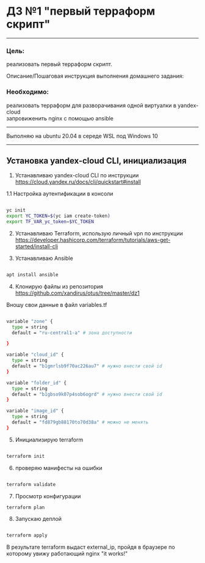 # ДЗ №1 "первый терраформ скрипт"

---

### Цель:
реализовать первый терраформ скрипт.  

Описание/Пошаговая инструкция выполнения домашнего задания:

### Необходимо:

реализовать терраформ для разворачивания одной виртуалки в yandex-cloud  
запровиженить nginx с помощью ansible  

---

Выполняю на ubuntu 20.04 в середе WSL под Windows 10

---

## Установка yandex-cloud CLI, инициализация

1. Устанавливаю yandex-cloud CLI по инструкции https://cloud.yandex.ru/docs/cli/quickstart#install  

1.1 Настройка аутентификации в консоли

```bash

yc init
export YC_TOKEN=$(yc iam create-token)
export TF_VAR_yc_token=$YC_TOKEN

```

2. Устанавливаю Terraform, использую личный vpn по инструкции https://developer.hashicorp.com/terraform/tutorials/aws-get-started/install-cli

3. Устанавливаю Ansible

```bash

apt install ansible

```

4. Клонирую файлы из репозитория https://github.com/xandirus/otus/tree/master/dz1

Вношу свои данные в файл variables.tf  

```bash

variable "zone" {
  type = string
  default = "ru-central1-a" # зона доступности

}

variable "cloud_id" {
  type = string
  default = "b1gmrlsb9f70ac226au7" # нужно внести свой id
}

variable "folder_id" {
  type = string
  default = "b1gbso9k07p4sob6ogrd" # нужно внести свой id 
}

variable "image_id" {
  type = string
  default = "fd879gb88170to70d38a" # можно не менять
}

```

5. Инициализирую terraform

```bash

terraform init

```

6. проверяю манифесты на ошибки

```bash

terraform validate

```

7. Просмотр конфигурации 

```bash
terraform plan

```

8. Запускаю деплой

```bash

terraform apply

```

В результате terraform выдаст external_ip, пройдя в браузере по которому увижу работающий nginx "it works!"